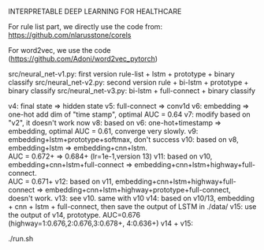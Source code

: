 INTERPRETABLE DEEP LEARNING FOR HEALTHCARE


For rule list part, we directly use the code from:
https://github.com/nlarusstone/corels

For word2vec, we use the code (https://github.com/Adoni/word2vec_pytorch)

src/neural_net-v1.py:  first version rule-list + lstm + prototype + binary classify
src/neural_net-v2.py:  second version rule + bi-lstm + prototype + binary classify
src/neural_net-v3.py:  bi-lstm + full-connect + binary classify 

v4: final state => hidden state
v5: full-connect => conv1d
v6: embedding => one-hot  add dim of "time stamp", optimal AUC = 0.64
v7: modify based on "v2", it doesn't work now 
v8: based on v6:  one-hot+timestamp => embedding, optimal AUC = 0.61, converge very slowly.
v9: embedding+lstm+prototype+softmax, don't success
v10: based on v8, embedding+lstm => embedding+cnn+lstm.  
 AUC = 0.672+ => 0.684+ (lr=1e-1,version 13)
v11: based on v10, embedding+cnn+lstm+full-connect => embedding+cnn+lstm+highway+full-connect.   
AUC = 0.671+
v12: based on v11, embedding+cnn+lstm+highway+full-connect => embedding+cnn+lstm+highway+prototype+full-connect, doesn't work.
v13: see v10. same with v10
v14: based on v10/13, embedding + cnn + lstm + full-connect, then save the output of LSTM in ./data/
v15: use the output of v14, prototype. AUC=0.676 (highway=1:0.676,2:0.676,3:0.678+, 4:0.636+)
v14 + v15:

./run.sh


